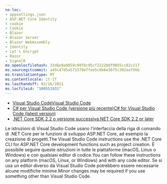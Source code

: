 ```yaml
---
no-loc:
- appsettings.json
- ASP.NET Core Identity
- cookie
- Cookie
- Blazor
- Blazor Server
- Blazor WebAssembly
- Identity
- Let's Encrypt
- Razor
- SignalR
ms.openlocfilehash: 33d6e9a9059c99f8c95cf22220df9855cc82c217
ms.sourcegitcommit: a49c47d5a573379effee5c6b6e36f5c302aa756b
ms.translationtype: MT
ms.contentlocale: it-IT
ms.lasthandoff: 02/16/2021
ms.locfileid: "100551931"
---
```

* [<span data-ttu-id="ffb64-101">Visual Studio Code</span><span class="sxs-lookup"><span data-stu-id="ffb64-101">Visual Studio Code</span></span>](https://code.visualstudio.com/download)
* [<span data-ttu-id="ffb64-102">C# per Visual Studio Code (versione più recente)</span><span class="sxs-lookup"><span data-stu-id="ffb64-102">C# for Visual Studio Code (latest version)</span></span>](https://marketplace.visualstudio.com/items?itemName=ms-dotnettools.csharp)
* [<span data-ttu-id="ffb64-103">.NET Core SDK 2,2 o versione successiva</span><span class="sxs-lookup"><span data-stu-id="ffb64-103">.NET Core SDK 2.2 or later</span></span>](https://dotnet.microsoft.com/download/dotnet-core)

<span data-ttu-id="ffb64-104">Le istruzioni di Visual Studio Code usano l'interfaccia della riga di comando di .NET Core per le funzioni di sviluppo ASP.NET Core, ad esempio la creazione di progetti.</span><span class="sxs-lookup"><span data-stu-id="ffb64-104">The Visual Studio Code instructions use the .NET Core CLI for ASP.NET Core development functions such as project creation.</span></span> <span data-ttu-id="ffb64-105">È possibile seguire queste istruzioni in tutte le piattaforme (macOS, Linux o Windows) e con qualsiasi editor di codice.</span><span class="sxs-lookup"><span data-stu-id="ffb64-105">You can follow these instructions on any platform (macOS, Linux, or Windows) and with any code editor.</span></span> <span data-ttu-id="ffb64-106">Se si usa un editor diverso da Visual Studio Code potrebbero essere necessarie alcune modifiche minime.</span><span class="sxs-lookup"><span data-stu-id="ffb64-106">Minor changes may be required if you use something other than Visual Studio Code.</span></span>
